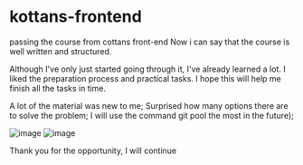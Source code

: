# kottans-frontend
passing the course from cottans front-end
Now i can say that the course is well written and structured.

Although I've only just started going through it, I've already learned a lot.
I liked the preparation process and practical tasks. I hope this will help me finish all the tasks in time.

A lot of the material was new to me;
Surprised how many options there are to solve the problem;
I will use the command git pool  the most in the future);

![image](https://user-images.githubusercontent.com/62564590/185950759-6ae59bfe-b03d-4fe6-a63f-f7df7fbd0005.png)
![image](https://user-images.githubusercontent.com/62564590/185950805-ca804097-3727-474a-a8a8-f8a9ab16ec01.png)


Thank you for the opportunity, I will continue
